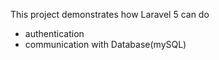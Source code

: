 This project demonstrates how Laravel 5 can do
- authentication
- communication with Database(mySQL)
